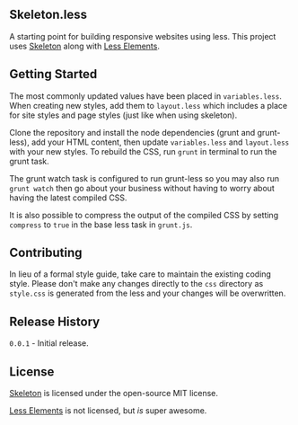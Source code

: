 ## Skeleton.less
A starting point for building responsive websites using less. This project uses
[Skeleton](http://www.getskeleton.com) along with [Less Elements](http://lesselements.com).

## Getting Started
The most commonly updated values have been placed in `variables.less`. When creating new styles,
add them to `layout.less` which includes a place for site styles and page styles (just like when
using skeleton).

Clone the repository and install the node dependencies (grunt and grunt-less), add your HTML
content, then update `variables.less` and `layout.less` with your new styles. To rebuild the
CSS, run `grunt` in terminal to run the grunt task.

The grunt watch task is configured to run grunt-less so you may also run `grunt watch` then
go about your business without having to worry about having the latest compiled CSS.

It is also possible to compress the output of the compiled CSS by setting `compress` to
`true` in the base less task in `grunt.js`.

## Contributing
In lieu of a formal style guide, take care to maintain the existing coding style. Please don't
make any changes directly to the `css` directory as `style.css` is generated from the less and
your changes will be overwritten.

## Release History
`0.0.1` - Initial release.

## License
[Skeleton](http://www.getskeleton.com/#licenseandlog) is licensed under the open-source MIT license.

[Less Elements](http://lesselements.com) is not licensed, but _is_ super awesome.
